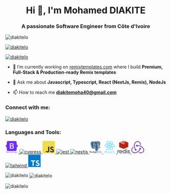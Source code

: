 <h1 align="center">Hi 👋, I'm Mohamed DIAKITE</h1>
<h3 align="center">A passionate Software Engineer from Côte d'Ivoire</h3>

<p align="left"> <img src="https://komarev.com/ghpvc/?username=diakitelo&label=Profile%20views&color=0e75b6&style=flat" alt="diakitelo" /> </p>

<p align="left"> <a href="https://github.com/ryo-ma/github-profile-trophy"><img src="https://github-profile-trophy.vercel.app/?username=diakitelo" alt="diakitelo" /></a> </p>

<p align="left"> <a href="https://twitter.com/diakitelo" target="blank"><img src="https://img.shields.io/twitter/follow/diakitelo?logo=twitter&style=for-the-badge" alt="diakitelo" /></a> </p>

- 🔭 I’m currently working on <a href="https://remixtemplates.com/" target="blank">remixtemplates.com</a> where I build  **Premium, Full-Stack & Production-ready Remix templates**

- 💬 Ask me about **Javascript, Typescript, React (NextJs, Remix), NodeJs**

- 📫 How to reach me **diakitemoha40@gmail.com**

<h3 align="left">Connect with me:</h3>
<p align="left">
<a href="https://twitter.com/diakitelo" target="blank"><img align="center" src="https://raw.githubusercontent.com/rahuldkjain/github-profile-readme-generator/master/src/images/icons/Social/twitter.svg" alt="diakitelo" height="30" width="40" /></a>
</p>

<h3 align="left">Languages and Tools:</h3>
<p align="left"> <a href="https://getbootstrap.com" target="_blank" rel="noreferrer"> <img src="https://raw.githubusercontent.com/devicons/devicon/master/icons/bootstrap/bootstrap-plain-wordmark.svg" alt="bootstrap" width="40" height="40"/> </a> <a href="https://www.cypress.io" target="_blank" rel="noreferrer"> <img src="https://raw.githubusercontent.com/simple-icons/simple-icons/6e46ec1fc23b60c8fd0d2f2ff46db82e16dbd75f/icons/cypress.svg" alt="cypress" width="40" height="40"/> </a> <a href="https://developer.mozilla.org/en-US/docs/Web/JavaScript" target="_blank" rel="noreferrer"> <img src="https://raw.githubusercontent.com/devicons/devicon/master/icons/javascript/javascript-original.svg" alt="javascript" width="40" height="40"/> </a> <a href="https://jestjs.io" target="_blank" rel="noreferrer"> <img src="https://www.vectorlogo.zone/logos/jestjsio/jestjsio-icon.svg" alt="jest" width="40" height="40"/> </a> <a href="https://nextjs.org/" target="_blank" rel="noreferrer"> <img src="https://cdn.worldvectorlogo.com/logos/nextjs-2.svg" alt="nextjs" width="40" height="40"/> </a> <a href="https://www.postgresql.org" target="_blank" rel="noreferrer"> <img src="https://raw.githubusercontent.com/devicons/devicon/master/icons/postgresql/postgresql-original-wordmark.svg" alt="postgresql" width="40" height="40"/> </a> <a href="https://reactjs.org/" target="_blank" rel="noreferrer"> <img src="https://raw.githubusercontent.com/devicons/devicon/master/icons/react/react-original-wordmark.svg" alt="react" width="40" height="40"/> </a> <a href="https://redis.io" target="_blank" rel="noreferrer"> <img src="https://raw.githubusercontent.com/devicons/devicon/master/icons/redis/redis-original-wordmark.svg" alt="redis" width="40" height="40"/> </a> <a href="https://redux.js.org" target="_blank" rel="noreferrer"> <img src="https://raw.githubusercontent.com/devicons/devicon/master/icons/redux/redux-original.svg" alt="redux" width="40" height="40"/> </a> <a href="https://tailwindcss.com/" target="_blank" rel="noreferrer"> <img src="https://www.vectorlogo.zone/logos/tailwindcss/tailwindcss-icon.svg" alt="tailwind" width="40" height="40"/> </a> <a href="https://www.typescriptlang.org/" target="_blank" rel="noreferrer"> <img src="https://raw.githubusercontent.com/devicons/devicon/master/icons/typescript/typescript-original.svg" alt="typescript" width="40" height="40"/> </a> </p>

<p><img align="left" src="https://github-readme-stats.vercel.app/api/top-langs?username=diakitelo&show_icons=true&locale=en&layout=compact" alt="diakitelo" /></p>

<p>&nbsp;<img align="center" src="https://github-readme-stats.vercel.app/api?username=diakitelo&show_icons=true&locale=en" alt="diakitelo" /></p>

<p><img align="center" src="https://github-readme-streak-stats.herokuapp.com/?user=diakitelo&" alt="diakitelo" /></p>

<!--
**Diakitelo/Diakitelo** is a ✨ _special_ ✨ repository because its `README.md` (this file) appears on your GitHub profile.

Here are some ideas to get you started:

- 🔭 I’m currently working on ...
- 🌱 I’m currently learning ...
- 👯 I’m looking to collaborate on ...
- 🤔 I’m looking for help with ...
- 💬 Ask me about ...
- 📫 How to reach me: ...
- 😄 Pronouns: ...
- ⚡ Fun fact: ...
-->
